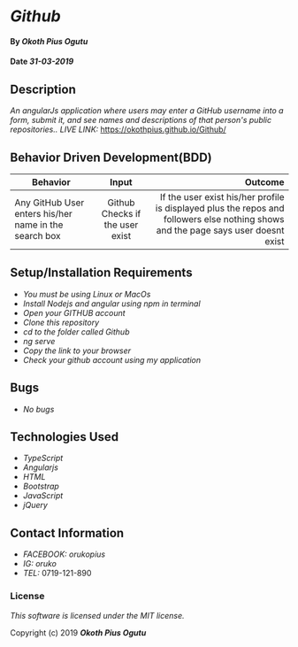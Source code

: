 # _Github_

#### By _Okoth Pius Ogutu_

#### Date _31-03-2019_

## Description

_An angularJs application where users may enter a GitHub username into a form, submit it, and see names and descriptions of that person's public repositories.._
_LIVE LINK:_ https://okothpius.github.io/Github/

## Behavior Driven Development(BDD)

| Behavior        | Input           | Outcome  |
| ------------- |:-------------:| -----:|
| Any GitHub User enters his/her name in the search box | Github Checks if the user exist | If the user exist his/her profile is displayed plus the repos and followers else nothing shows and the page says user doesnt exist  |


## Setup/Installation Requirements

* _You must be using Linux or MacOs_
* _Install Nodejs and angular using npm in terminal_
* _Open your GITHUB account_
* _Clone this repository_
* _cd to the folder called Github_
* _ng serve_
* _Copy the link to your browser_
* _Check your github account using my application_


## Bugs

* _No bugs_


## Technologies Used

* _TypeScript_
* _Angularjs_
* _HTML_
* _Bootstrap_
* _JavaScript_
* _jQuery_

## Contact Information

* _FACEBOOK:_ _orukopius_
* _IG:_ _oruko_
* _TEL:_ 0719-121-890

### License

*This software is licensed under the MIT license.*

Copyright (c) 2019 **_Okoth Pius Ogutu_**
